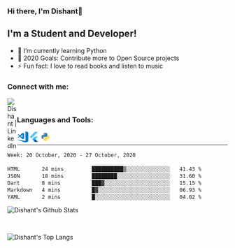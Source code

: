 ### Hi there, I'm Dishant👋

## I'm a Student and Developer!

- 🌱 I’m currently learning Python
- 🥅 2020 Goals: Contribute more to Open Source projects
- ⚡ Fun fact: I love to read books and listen to music

### Connect with me:

[<img align="left" alt="Dishant | LinkedIn" width="22px" src="https://cdn.jsdelivr.net/npm/simple-icons@v3/icons/linkedin.svg" />][linkedin]

<br />

### Languages and Tools:

[<img align="left" alt="Visual Studio Code" width="26px" src="https://raw.githubusercontent.com/github/explore/80688e429a7d4ef2fca1e82350fe8e3517d3494d/topics/visual-studio-code/visual-studio-code.png" />]()
[<img align="left" alt="Flutter" width="26px" src="https://raw.githubusercontent.com/github/explore/80688e429a7d4ef2fca1e82350fe8e3517d3494d/topics/flutter/flutter.png" />][flutter]
[<img align="left" alt="Flutter" width="26px" src="https://raw.githubusercontent.com/github/explore/80688e429a7d4ef2fca1e82350fe8e3517d3494d/topics/python/python.png" />]()
<br />

---

<!--START_SECTION:waka-->
```text
Week: 20 October, 2020 - 27 October, 2020

HTML       24 mins         ██████████▒░░░░░░░░░░░░░░   41.43 % 
JSON       18 mins         ████████░░░░░░░░░░░░░░░░░   31.60 % 
Dart       8 mins          ███▓░░░░░░░░░░░░░░░░░░░░░   15.15 % 
Markdown   4 mins          █▓░░░░░░░░░░░░░░░░░░░░░░░   06.93 % 
YAML       2 mins          █░░░░░░░░░░░░░░░░░░░░░░░░   04.02 % 
```
<!--END_SECTION:waka-->

![Dishant's Github Stats](https://github-readme-stats.vercel.app/api?username=thisis-dc4&count_private=true&show_icons=true&theme=vue)

<br />

![Dishant's Top Langs](https://github-readme-stats.vercel.app/api/top-langs/?username=thisis-dc4&theme=vue&layout=compact)


[linkedin]: https://linkedin.com/in/dishant-chaudhary-477a1119b
[flutter]: https://flutter.dev
